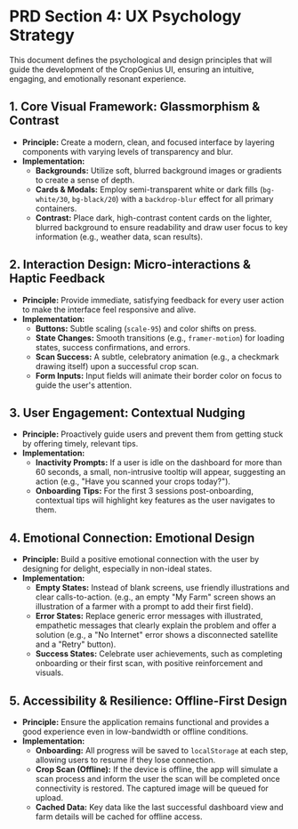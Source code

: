 # PRD Section 4: UX Psychology Strategy

This document defines the psychological and design principles that will guide the development of the CropGenius UI, ensuring an intuitive, engaging, and emotionally resonant experience.

## 1. Core Visual Framework: Glassmorphism & Contrast

-   **Principle:** Create a modern, clean, and focused interface by layering components with varying levels of transparency and blur.
-   **Implementation:**
    -   **Backgrounds:** Utilize soft, blurred background images or gradients to create a sense of depth.
    -   **Cards & Modals:** Employ semi-transparent white or dark fills (`bg-white/30`, `bg-black/20`) with a `backdrop-blur` effect for all primary containers.
    -   **Contrast:** Place dark, high-contrast content cards on the lighter, blurred background to ensure readability and draw user focus to key information (e.g., weather data, scan results).

## 2. Interaction Design: Micro-interactions & Haptic Feedback

-   **Principle:** Provide immediate, satisfying feedback for every user action to make the interface feel responsive and alive.
-   **Implementation:**
    -   **Buttons:** Subtle scaling (`scale-95`) and color shifts on press.
    -   **State Changes:** Smooth transitions (e.g., `framer-motion`) for loading states, success confirmations, and errors.
    -   **Scan Success:** A subtle, celebratory animation (e.g., a checkmark drawing itself) upon a successful crop scan.
    -   **Form Inputs:** Input fields will animate their border color on focus to guide the user's attention.

## 3. User Engagement: Contextual Nudging

-   **Principle:** Proactively guide users and prevent them from getting stuck by offering timely, relevant tips.
-   **Implementation:**
    -   **Inactivity Prompts:** If a user is idle on the dashboard for more than 60 seconds, a small, non-intrusive tooltip will appear, suggesting an action (e.g., "Have you scanned your crops today?").
    -   **Onboarding Tips:** For the first 3 sessions post-onboarding, contextual tips will highlight key features as the user navigates to them.

## 4. Emotional Connection: Emotional Design

-   **Principle:** Build a positive emotional connection with the user by designing for delight, especially in non-ideal states.
-   **Implementation:**
    -   **Empty States:** Instead of blank screens, use friendly illustrations and clear calls-to-action. (e.g., an empty "My Farm" screen shows an illustration of a farmer with a prompt to add their first field).
    -   **Error States:** Replace generic error messages with illustrated, empathetic messages that clearly explain the problem and offer a solution (e.g., a "No Internet" error shows a disconnected satellite and a "Retry" button).
    -   **Success States:** Celebrate user achievements, such as completing onboarding or their first scan, with positive reinforcement and visuals.

## 5. Accessibility & Resilience: Offline-First Design

-   **Principle:** Ensure the application remains functional and provides a good experience even in low-bandwidth or offline conditions.
-   **Implementation:**
    -   **Onboarding:** All progress will be saved to `localStorage` at each step, allowing users to resume if they lose connection.
    -   **Crop Scan (Offline):** If the device is offline, the app will simulate a scan process and inform the user the scan will be completed once connectivity is restored. The captured image will be queued for upload.
    -   **Cached Data:** Key data like the last successful dashboard view and farm details will be cached for offline access.

